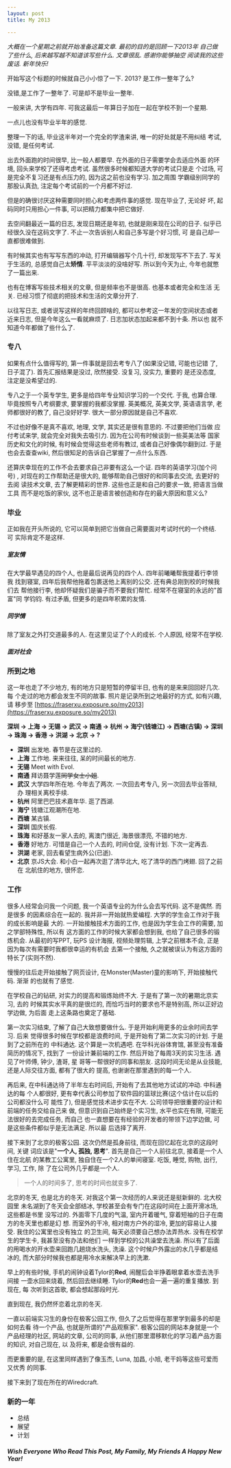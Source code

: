 ```yaml
---
layout: post
title: My 2013

---
```


<i>大概在一个星期之前就开始准备这篇文章. 最初的目的是回顾一下2013年
自己做了些什么, 后来越写越不知道该写些什么. 文章很乱. 感谢你能够抽空
阅读我的这些废话. 新年快乐!</i>

开始写这个标题的时候就自己小小惊了一下. 2013? 是工作一整年了么?

没错,是工作了一整年了. 可是却不是毕业一整年.

一般来讲, 大学有四年. 可我这最后一年算日子加在一起在学校不到一个星期.

一点儿也没有毕业半年的感觉.

整理一下的话, 毕业这半年对一个完全的学渣来讲, 唯一的好处就是不用纠结
考试, 没错, 是任何考试.

出去外面跑的时间很早, 比一般人都要早. 在外面的日子需要学会去适应外面
的环境, 回头来学校了还得考虑考试. 虽然很多时候都知道大学的考试只是走
个过场, 可是完全不复习还是有点压力的, 因为这之前也没有学习. 加之周围
学霸级别同学的那股认真劲, 注定每个考试前的一个月都不好过.

但是的确很讨厌这种需要同时担心和考虑两件事的感觉. 现在毕业了, 无论好
坏, 起码同时只用担心一件事, 可以把精力都集中把它做好.

去空间翻最近一篇的日志, 发现日期还是年初, 也就是刚来现在公司的日子.
似乎已经很久没在这码文字了. 不止一次告诉别人和自己多写是个好习惯, 可
是自己却一直都很难做到.

有时候其实也有写写东西的冲动, 打开编辑器写个几十行, 却发现写不下去了.
写关于生活的, 总感觉自己太**矫情**. 平平淡淡的没啥好写. 所以到今天为止,
今年也就憋了一篇出来.

也有在博客写些技术相关的文章, 但是频率也不是很高. 也基本或者完全和生活
无关. 已经习惯了彻底的把技术和生活的文章分开了.

以往写日志, 或者说写这样的年终回顾啥的, 都可以参考这一年发的空间状态或者
近来日志, 但是今年这么一看就麻烦了. 日志加状态加起来都不到十条. 所以也
就不知道今年都做了些什么了.

### 专八

如果有点什么值得写的, 第一件事就是回去考专八了(如果没记错, 可能也记错
了, 日子混了). 首先汇报结果是没过, 欣然接受. 没复习, 没实力, 重要的
是还没态度, 注定是没希望过的.

专八之于一个英专学生, 更多是给四年专业知识学习的一个交代. 于我, 也算合理.
毕竟按照专八考纲要求, 要掌握的我都没掌握. 英美概况, 英美文学, 英语语言学,
老师都很好的教了, 自己没好好学. 很大一部分原因就是自己不喜欢.

不过也好像不是真不喜欢, 地理, 文学, 其实还是很有意思的. 不过要把他们当做
应付考试来学, 就会完全对我失去吸引力. 因为在公司有时候谈到一些英美法等
国家历史和文化的时候, 有时候会觉得这些老师有教过, 或者自己好像偶尔翻到过.
于是也会去查查wiki, 然后很知足的告诉自己掌握了一点什么东西.

还算庆幸现在的工作不会去要求自己非要有这么一个证. 四年的英语学习(加个问号)
, 对现在的工作帮助还是很大的, 能够帮助自己很好的和同事去交流, 去更好的去阅
读技术文章, 去了解更精彩的世界. 这些也正是和自己的要求一致, 把语言当做工具
而不是吃饭的家伙, 这不也正是语言被创造和存在的最大原因和意义么?

### 毕业

正如我在开头所说的, 它可以简单到把它当做自己需要面对考试时代的一个终结. 可
实际肯定不是这样.

##### 室友情

在大学最早遇见的四个人, 也是最后说再见的四个人. 四年前曦曦帮我提着行李领我
找到寝室, 四年后我帮他拖着包裹送他上离别的公交. 还有典总刚到校的时候我们去
帮他接行李, 他却怀疑我们是骗子而不要我们帮忙. 经常不在寝室的永远的"首富"同
学钧钧. 有过矛盾, 但更多的是四年积累的友情.

##### 同学情

除了室友之外打交道最多的人. 在这里见证了个人的成长. 个人原因, 经常不在学校.

##### 面对社会

### 所到之地

这一年也走了不少地方, 有的地方只是短暂的停留半日, 也有的是来来回回好几次. 每
个走过的地方都会发生不同的故事. 照片是记录所到之地最好的方式, 如有兴趣, 请
移步至 [https://fraserxu.exposure.so/my2013](https://fraserxu.exposure.so/my2013)

**深圳 -> 上海 -> 无锡 -> 武汉 -> 南通 -> 杭州 -> 海宁(钱塘江) -> 西塘(古镇)
-> 深圳 -> 珠海 -> 香港 -> 洪湖 -> 北京 -> ?**

* **深圳** 出发地. 春节是在这里过的.
* **上海** 工作地. 来来往往, 呆的时间最长的地方.
* **无锡** Meet with Evol.
* **南通** 拜访聂学莲<del>同学</del><del>女士</del><del>小姐</del>.
* **武汉** 大学四年所在地. 今年去了两次. 一次回去考专八, 另一次回去毕业答辩, 办
理相关离校手续.
* **杭州** 阿里巴巴技术嘉年华. 逛了西湖.
* **海宁** 钱塘江观潮所在地.
* **西塘** 某古镇.
* **深圳** 国庆长假.
* **珠海** 和好基友一家人去的, 离澳门很近, 海景很漂亮, 不错的地方.
* **香港** 好地方. 可惜是自己一个人去的, 时间仓促, 没有计划. 下次一定再去.
* **洪湖** 老家, 回去看望生病外公(已逝).
* **北京** 京JS大会. 和小白一起再次逛了清华北大, 吃了清华的西门烤翅. 回了之前在
北航住的地方, 很怀恋.

### 工作

很多人经常会问我一个问题, 我一个英语专业的为什么会去写代码. 这不是偶然. 而是很多
的因素综合在一起的. 我并非一开始就热爱编程. 大学的学生会工作对于我的成长影响是最
大的. 一开始接触技术方面的工作, 也是因为学生会工作的需要, 加之学部特殊性, 所以有
这方面的工作的时候大家都会想到我, 也给了自己很多的锻炼机会. 从最初的写PPT, 玩PS
设计海报, 视频处理剪辑, 上学之前根本不会, 正是因为每次有需要时我都很幸运的有机会
去第一个接触, 久之就被误认为有这方面的特长了(实则不然).

慢慢的往后走开始接触了网页设计, 在Monster(Master)童的影响下, 开始接触代码. 渐渐
的也就有了感觉.

在学校自己的钻研, 对实力的提高和锻炼始终不大. 于是有了第一次的暑期北京实习, 去的
时候其实水平真的是很烂的, 而恰巧当时的要求也不是特别高, 所以正好边学边做, 为后面
走上这条路也奠定了基础.

第一次实习结束, 了解了自己大致想要做什么. 于是开始利用更多的业余时间去学习. 后来
觉得很多时候在学校都是浪费时间, 于是开始有了第二次实习的计划. 于是到了之前所在的
中科通达. 这个算是一次机遇吧. 在华科光谷体育馆, 甚至没有准备简历的情况下, 找到了
一份设计兼前端的工作. 然后开始了每周3天的实习生活. 遇见了叶师傅, 钟少, 渣哥, 星
哥等一帮很好的同事和朋友. 这段时间无论是从业技能, 还是人际交往方面, 都有了很大的
提高, 也谢谢在那里遇到的每一个人.

再后来, 在中科通达待了半年左右时间后, 开始有了去其他地方试试的冲动. 中科通达的每
个人都很好, 更有幸代表公司参加了软件园的篮球比赛(这个估计在以后的公司都没什么可
能性了), 但是感觉技术进步实在不大. 公司领导把很重要的设计和前端的任务交给自己来
做, 但意识到自己始终是个实习生, 水平也实在有限, 可能无法很好的去完成任务, 而自己
也一直想要在有经验的开发者的带领下边学边做, 可是这些条件都似乎是无法满足. 所以最
后选择了离开.

接下来到了北京的极客公园. 这次仍然是孤身前往, 而现在回忆起在北京的这段时间, 关键
词应该是"**一个人, 孤独, 思考**". 首先是自己一个人前往北京, 接着是一个人住在北航
的某教工公寓里, 独自住在一个2人的单间寝室. 吃饭, 睡觉, 购物, 出行, 学习, 工作, 除
了在公司外几乎都是一个人.

> 一个人的时间多了, 思考的时间也就变多了.

北京的冬天, 也是北方的冬天. 对我这个第一次经历的人来说还是挺新鲜的. 北大校园里
未名湖到了冬天会全部结冰, 学校甚至会有专门在这段时间在上面开滑冰场, 这些都是书里
没写过的. 外面零下几度的气温, 室内开着暖气, 穿着短袖的日子在南方的冬天里也都是幻
想. 而室外的干冷, 相对南方户外的湿冷, 更加的容易让人接受. 我住的公寓里也没有独立
的卫生间, 每天必须要自己想办法弄热水. 没有在校学生的学生卡, 我甚至没有办法和他们
一样到学校的公共澡堂去洗澡. 所以有了后面的用喝水的开水壶来回跑几趟烧水洗头, 洗澡.
这个时候户外露出的水几乎都是结冰的, 而大部分时候我也都是用冷水来解决早上的洗漱.

早上的有些时候, 手机的闹钟设着Tylor的**Red**, 闹醒后会半挣着眼拿着水壶去洗手间接
一壶水回来烧着, 然后回去继续睡. Tylor的**Red**也会一遍一遍的重复播放. 到现在, 每
次听到这首歌, 都会想起那段时光.

直到现在, 我仍然怀恋着北京的冬天.

一直以前端实习生的身份在极客公园工作, 但久了之后觉得在那里学到最多的却是如何去看
待一个产品, 也就是所谓的"产品观察家". 极客公园的网站本身就是一个产品经理的社区,
网站的文章, 公司的同事, 从他们那里潜移默化的学习着产品方面的知识, 对自己现在, 以
及将来, 都是会很有益的.

而更重要的是, 在这里同样遇到了像玉杰, Luna, 加昌, 小旭, 老干妈等这些可爱而又优秀
的同事.

接下来到了现在所在的Wiredcraft.

### 新的一年

* 总结
* 展望
* 计划

#### <i>Wish Everyone Who Read This Post, My Family, My Friends A Happy New Year!</i>

